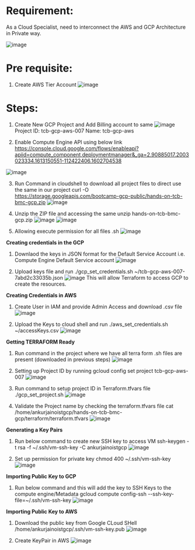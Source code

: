 # **Requirement:**
As a Cloud Specialist, need to interconnect the AWS and GCP Architecture in Private way. 

![image](https://user-images.githubusercontent.com/52160164/129602899-e8ea3df0-1c20-4b82-b250-cb6d2ac8fda0.png)

# **Pre requisite:**
1. Create AWS Tier Account
![image](https://user-images.githubusercontent.com/52160164/129603307-747bee7e-edef-4ed8-a6e7-186bab046fe0.png)

# **Steps:**
1. Create New GCP Project and Add Billing account to same
![image](https://user-images.githubusercontent.com/52160164/129603814-4fa6a403-a0c7-43bc-ab78-988d53e19536.png)
Project ID: tcb-gcp-aws-007
Name: tcb-gcp-aws

2. Enable Compute Engine API using below link
https://console.cloud.google.com/flows/enableapi?apiid=compute_component,deploymentmanager&_ga=2.90885017.2003023334.1613150551-112422406.1602704538

![image](https://user-images.githubusercontent.com/52160164/129604810-398527e2-a51f-4936-9a52-0273a0319eac.png)

3. Run Command in cloudshell to download all project files to direct use the same in our project
curl -O https://storage.googleapis.com/bootcamp-gcp-public/hands-on-tcb-bmc-gcp.zip
![image](https://user-images.githubusercontent.com/52160164/129608050-0cb513f3-85ab-4c3c-aed5-ecfe9d0fb68f.png)

4. Unzip the ZIP file and accessing the same
unzip hands-on-tcb-bmc-gcp.zip
![image](https://user-images.githubusercontent.com/52160164/129608202-28a897ad-b964-43a7-8721-0efc66366378.png)
![image](https://user-images.githubusercontent.com/52160164/129608397-996d9e62-875c-458b-84fa-f9d3fed4855d.png)


5. Allowing execute permission for all files .sh
![image](https://user-images.githubusercontent.com/52160164/129608491-d7c188d7-1487-4fa4-8718-ce1b9730f7ef.png)

**Creating credentials in the GCP**
1. Downlaod the keys in JSON format for the Default Service Account i.e. Compute Engine Default Service account
 ![image](https://user-images.githubusercontent.com/52160164/129608955-dcc10132-0f5b-40d5-8b03-3eda718b7bcb.png)

2. Upload keys file and run ./gcp_set_credentials.sh ~/tcb-gcp-aws-007-7abd2c33035b.json
![image](https://user-images.githubusercontent.com/52160164/129611026-e2c5ae04-3c05-47f6-82af-8470a7cd57f0.png)
This will allow Terraform to access GCP to create the resources. 

**Creating Credentials in AWS**
1. Create User in IAM and provide Admin Access and download .csv file
![image](https://user-images.githubusercontent.com/52160164/129611885-652c4552-4aab-4a44-86ec-bf459d0331ef.png)

2. Upload the Keys to cloud shell and run ./aws_set_credentials.sh ~/accessKeys.csv
![image](https://user-images.githubusercontent.com/52160164/129612407-6a44da3b-9bc9-4964-9b0b-e9decf56223d.png)

**Getting TERRAFORM Ready**
1. Run command in the project where we have all terra form .sh files are present (downloaded in previous steps)
![image](https://user-images.githubusercontent.com/52160164/129613162-0cd7a8db-a30b-4f3d-a5f3-cbdeb02c63be.png)

2. Setting up Project ID by running 
gcloud config set project tcb-gcp-aws-007
![image](https://user-images.githubusercontent.com/52160164/129613483-e04160c3-fce8-4d53-9254-000bdbc5afcc.png)

3. Run command to setup project ID in Terraform.tfvars file
./gcp_set_project.sh
![image](https://user-images.githubusercontent.com/52160164/129613720-200ec424-a41f-45e4-808d-a021c479586a.png)

4. Validate the Project name by checking the terraform.tfvars file
cat /home/ankurjainoistgcp/hands-on-tcb-bmc-gcp/terraform/terraform.tfvars
![image](https://user-images.githubusercontent.com/52160164/129614098-8315aa72-53f2-4b0e-910c-c6d167db651c.png)

**Generating a Key Pairs**

1. Run below command to create new SSH key to access VM
ssh-keygen -t rsa -f ~/.ssh/vm-ssh-key -C ankurjainoistgcp
![image](https://user-images.githubusercontent.com/52160164/129614730-5ad5b84e-8046-4f21-bc79-9488f8bc7c04.png)

2. Set up permission for private key
chmod 400 ~/.ssh/vm-ssh-key
![image](https://user-images.githubusercontent.com/52160164/129614839-7d9272f4-cb82-42a7-844e-4436dfa5d792.png)

**Importing Public Key to GCP**

1. Run below command and this will add the key to SSH Keys to the compute engine/Metadata
gcloud compute config-ssh --ssh-key-file=~/.ssh/vm-ssh-key
![image](https://user-images.githubusercontent.com/52160164/129615511-2bbc5243-c4c4-47bd-a41a-0db319190dbb.png)

**Importing Public Key to AWS**
1. Download the public key from Google CLoud SHell 
/home/ankurjainoistgcp/.ssh/vm-ssh-key.pub
![image](https://user-images.githubusercontent.com/52160164/129616448-b628e48f-1bc7-4c88-ab9d-ccf053e9e882.png)

2. Create KeyPair in AWS 
![image](https://user-images.githubusercontent.com/52160164/129617064-1315989b-9681-4bad-b057-8dc845005f40.png)



